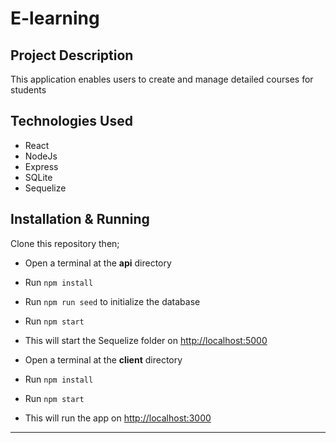 # E-learning

## Project Description

This application enables users to create and manage detailed courses for students

## Technologies Used

* React
* NodeJs
* Express
* SQLite
* Sequelize

## Installation & Running

Clone this repository then;

- Open a terminal at the **api** directory
- Run `npm install`
- Run `npm run seed` to initialize the database
- Run `npm start`
- This will start the Sequelize folder on [http://localhost:5000](http://localhost:5000)


- Open a terminal at the **client** directory
- Run `npm install`
- Run `npm start`
- This will run the app on [http://localhost:3000](http://localhost:3000)

---
